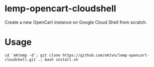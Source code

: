 # lemp-opencart-cloudshell
Create a new OpenCart instance on Google Cloud Shell from scratch.

# Usage
    cd `mktemp -d`; git clone https://github.com/oktvn/lemp-opencart-cloudshell.git .; bash install.sh

